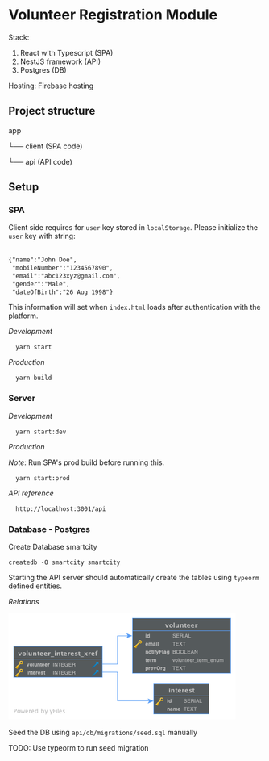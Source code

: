 # Volunteer Registration Module

Stack:

1. React with Typescript (SPA)
2. NestJS framework (API)
3. Postgres (DB)

Hosting: Firebase hosting

## Project structure

app

└── client (SPA code)

└── api (API code)

## Setup

### SPA

Client side requires for `user` key stored in `localStorage`. Please initialize the `user` key with string:

```

{"name":"John Doe",
 "mobileNumber":"1234567890",
 "email":"abc123xyz@gmail.com",
 "gender":"Male",
 "dateOfBirth":"26 Aug 1998"}

```

This information will set when `index.html` loads after authentication with the platform.

_Development_

```
  yarn start
```

_Production_

```
  yarn build
```

### Server

_Development_

```
  yarn start:dev
```

_Production_

_Note_: Run SPA's prod build before running this.

```
  yarn start:prod
```

_API reference_

```
  http://localhost:3001/api
```

### Database - Postgres

Create Database smartcity

```
createdb -O smartcity smartcity
```

Starting the API server should automatically create the tables using `typeorm` defined entities.

_Relations_

![alt text](https://raw.githubusercontent.com/chennaitricolor/MA-Volunteering/master/docs/ERD.png)

Seed the DB using `api/db/migrations/seed.sql` manually

TODO: Use typeorm to run seed migration
